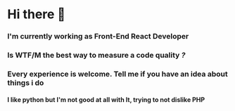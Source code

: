 # Hi there 👋

### I'm currently working as Front-End React Developer

### Is WTF/M the best way to measure a code quality *?*

### Every experience is welcome. Tell me if you have an idea about things i do

#### I like python but I'm not good at all with It, trying to not dislike PHP

<!--
**M4rrt/M4rrt** is a ✨ _special_ ✨ repository because its `README.md` (this file) appears on your GitHub profile.

Here are some ideas to get you started:

- 🔭 I’m currently working on ...
- 🌱 I’m currently learning ...
- 👯 I’m looking to collaborate on ...
- 🤔 I’m looking for help with ...
- 💬 Ask me about ...
- 📫 How to reach me: ...
- 😄 Pronouns: ...
- ⚡ Fun fact: ...
-->
